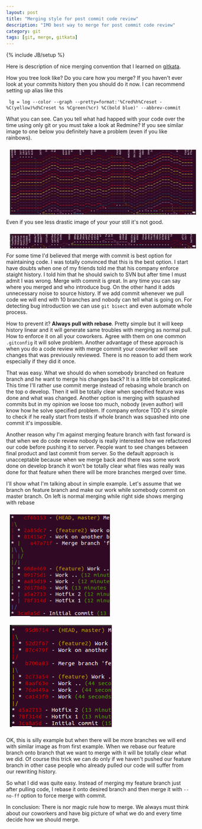 ```yaml
---
layout: post
title: "Merging style for post commit code review"
description: "IMO best way to merge for post commit code review"
category: git
tags: [git, merge, gitkata]
---
```

{% include JB/setup %}

Here is description of nice merging convention that I learned on [gitkata](http://v2.gitkata.pl/).

How you tree look like? Do you care how you merge? If you haven't ever look at your commits history then you
should do it now. I can recommend setting up alias like this

	 lg = log --color --graph --pretty=format:'%Cred%h%Creset -%C(yellow)%d%Creset %s %Cgreen(%cr) %C(bold blue)' --abbrev-commit

What you can see. Can you tell what had happed with your code over the time using only git or you must take a look at
Redmine? If you see similar image to one below you definitely have a problem (even if you like rainbows).


<img style="float: left; margin: 10px;" src="/assets/images/messy_repo.png" alt="FileZilla logo">

Even if you see less drastic image of your your still it's not good.

<img style="float: left; margin: 10px;" src="/assets/images/cleaner_repo.png" alt="FileZilla logo">

For some time I'd believed that merge with commit is best option for maintaining code. I was totally convinced that this is
the best option. I start have doubts when one of my friends told me that his company enforce staight history.
I told him that he should swich to SVN but after time I must admit I was wrong.
Merge with commit is great. In any time you can say where you merged and who introduce bug. On the other hand it
adds unnecessary noise to source history. If we add commit whenever we pull code we will end with 10 branches and
nobody can tell what is going on. For detecting bug introduction we can use `git bisect` and even automate whole process.

How to prevent it? **Always pull with rebase**. Pretty simple but it will keep history linear and it will generate same
troubles with merging as normal pull. How to enforce it on all your coworkers. Agree with them on one common `.gitconfig`
it will solve problem. Another advantage of these approach is when you do a code review with merge commit your coworker
will see changes that was previously reviewed. There is no reason to add them work especially if they did it once.

That was easy. What we should do when somebody branched on feature branch and he want to merge his changes back? It
is a little bit complicated. This time I'll rather use commit merge instead of rebasing whole branch on the top o develop.
Then it will be totally clear when specified feature was done and what was changed. Another option is merging with squashed
commits but in my opinion we loose too much, nobody (even author) will know how he solve specified problem. If company
enforce TDD it's simple to check if he really start from tests if whole branch was squashed into one commit it's impossible.

Another reason why I'm against merging feature branch with fast forward is that when we do code review nobody is really
interested how we refactored our code before pushing it to server. People want to see changes between final product
and last commit from server. So the default approach is unacceptable because when we merge back and there was some work
done on develop branch it won't be totally clear what files was really was done for that feature when there will be more
branches merged over time.

I'll show what I'm talking about in simple example. Let's assume that we branch on feature branch and make our work while
somebody commit on master branch. On left is normal merging while right side shows merging with rebase

<div>
<img style="margin: 10px;" src="/assets/images/default_merging.png" alt="FileZilla logo">
<img style="margin: 10px;" src="/assets/images/rebase_merging.png" alt="FileZilla logo">
</div>

OK, this is silly example but when there will be more branches we will end with similar image as from first example. When
we rebase our feature branch onto branch that we want to merge with it will be totally clear what we did. Of course this
trick we can do only if we haven't pushed our feature branch in other case people who already pulled our code
will suffer from our rewriting history.

So what I did was quite easy. Instead of merging my feature branch just after pulling code, I rebase it onto desired branch
and then merge it with `--no-ff` option to force merge with commit.

In conclusion: There is nor magic rule how to merge. We always must think about our coworkers and have big picture
of what we do and every time decide how we should merge.
